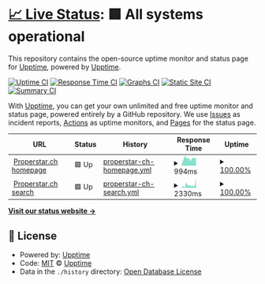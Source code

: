 # [📈 Live Status](https://upptime.github.io/upptime): <!--live status--> **🟩 All systems operational**

This repository contains the open-source uptime monitor and status page for [Upptime](https://upptime.js.org), powered by [Upptime](https://github.com/upptime/upptime).

[![Uptime CI](https://github.com/goncharov/powersite-uptime/workflows/Uptime%20CI/badge.svg)](https://github.com/goncharov/powersite-uptime/actions?query=workflow%3A%22Uptime+CI%22)
[![Response Time CI](https://github.com/goncharov/powersite-uptime/workflows/Response%20Time%20CI/badge.svg)](https://github.com/goncharov/powersite-uptime/actions?query=workflow%3A%22Response+Time+CI%22)
[![Graphs CI](https://github.com/goncharov/powersite-uptime/workflows/Graphs%20CI/badge.svg)](https://github.com/goncharov/powersite-uptime/actions?query=workflow%3A%22Graphs+CI%22)
[![Static Site CI](https://github.com/goncharov/powersite-uptime/workflows/Static%20Site%20CI/badge.svg)](https://github.com/goncharov/powersite-uptime/actions?query=workflow%3A%22Static+Site+CI%22)
[![Summary CI](https://github.com/goncharov/powersite-uptime/workflows/Summary%20CI/badge.svg)](https://github.com/goncharov/powersite-uptime/actions?query=workflow%3A%22Summary+CI%22)

With [Upptime](https://upptime.js.org), you can get your own unlimited and free uptime monitor and status page, powered entirely by a GitHub repository. We use [Issues](https://github.com/upptime/upptime/issues) as incident reports, [Actions](https://github.com/goncharov/powersite-uptime/actions) as uptime monitors, and [Pages](https://upptime.github.io/upptime) for the status page.

<!--start: status pages-->
<!-- This summary is generated by Upptime (https://github.com/upptime/upptime) -->
<!-- Do not edit this manually, your changes will be overwritten -->
<!-- prettier-ignore -->
| URL | Status | History | Response Time | Uptime |
| --- | ------ | ------- | ------------- | ------ |
| <img alt="" src="https://icons.duckduckgo.com/ip3/www.properstar.ch.ico" height="13"> [Properstar.ch homepage](https://www.properstar.ch) | 🟩 Up | [properstar-ch-homepage.yml](https://github.com/goncharov/powersite-uptime/commits/HEAD/history/properstar-ch-homepage.yml) | <details><summary><img alt="Response time graph" src="./graphs/properstar-ch-homepage/response-time-week.png" height="20"> 994ms</summary><br><a href="https://goncharov.github.io/powersite-uptime/history/properstar-ch-homepage"><img alt="Response time 1691" src="https://img.shields.io/endpoint?url=https%3A%2F%2Fraw.githubusercontent.com%2Fgoncharov%2Fpowersite-uptime%2FHEAD%2Fapi%2Fproperstar-ch-homepage%2Fresponse-time.json"></a><br><a href="https://goncharov.github.io/powersite-uptime/history/properstar-ch-homepage"><img alt="24-hour response time 1109" src="https://img.shields.io/endpoint?url=https%3A%2F%2Fraw.githubusercontent.com%2Fgoncharov%2Fpowersite-uptime%2FHEAD%2Fapi%2Fproperstar-ch-homepage%2Fresponse-time-day.json"></a><br><a href="https://goncharov.github.io/powersite-uptime/history/properstar-ch-homepage"><img alt="7-day response time 994" src="https://img.shields.io/endpoint?url=https%3A%2F%2Fraw.githubusercontent.com%2Fgoncharov%2Fpowersite-uptime%2FHEAD%2Fapi%2Fproperstar-ch-homepage%2Fresponse-time-week.json"></a><br><a href="https://goncharov.github.io/powersite-uptime/history/properstar-ch-homepage"><img alt="30-day response time 1167" src="https://img.shields.io/endpoint?url=https%3A%2F%2Fraw.githubusercontent.com%2Fgoncharov%2Fpowersite-uptime%2FHEAD%2Fapi%2Fproperstar-ch-homepage%2Fresponse-time-month.json"></a><br><a href="https://goncharov.github.io/powersite-uptime/history/properstar-ch-homepage"><img alt="1-year response time 1449" src="https://img.shields.io/endpoint?url=https%3A%2F%2Fraw.githubusercontent.com%2Fgoncharov%2Fpowersite-uptime%2FHEAD%2Fapi%2Fproperstar-ch-homepage%2Fresponse-time-year.json"></a></details> | <details><summary><a href="https://goncharov.github.io/powersite-uptime/history/properstar-ch-homepage">100.00%</a></summary><a href="https://goncharov.github.io/powersite-uptime/history/properstar-ch-homepage"><img alt="All-time uptime 99.89%" src="https://img.shields.io/endpoint?url=https%3A%2F%2Fraw.githubusercontent.com%2Fgoncharov%2Fpowersite-uptime%2FHEAD%2Fapi%2Fproperstar-ch-homepage%2Fuptime.json"></a><br><a href="https://goncharov.github.io/powersite-uptime/history/properstar-ch-homepage"><img alt="24-hour uptime 100.00%" src="https://img.shields.io/endpoint?url=https%3A%2F%2Fraw.githubusercontent.com%2Fgoncharov%2Fpowersite-uptime%2FHEAD%2Fapi%2Fproperstar-ch-homepage%2Fuptime-day.json"></a><br><a href="https://goncharov.github.io/powersite-uptime/history/properstar-ch-homepage"><img alt="7-day uptime 100.00%" src="https://img.shields.io/endpoint?url=https%3A%2F%2Fraw.githubusercontent.com%2Fgoncharov%2Fpowersite-uptime%2FHEAD%2Fapi%2Fproperstar-ch-homepage%2Fuptime-week.json"></a><br><a href="https://goncharov.github.io/powersite-uptime/history/properstar-ch-homepage"><img alt="30-day uptime 100.00%" src="https://img.shields.io/endpoint?url=https%3A%2F%2Fraw.githubusercontent.com%2Fgoncharov%2Fpowersite-uptime%2FHEAD%2Fapi%2Fproperstar-ch-homepage%2Fuptime-month.json"></a><br><a href="https://goncharov.github.io/powersite-uptime/history/properstar-ch-homepage"><img alt="1-year uptime 99.96%" src="https://img.shields.io/endpoint?url=https%3A%2F%2Fraw.githubusercontent.com%2Fgoncharov%2Fpowersite-uptime%2FHEAD%2Fapi%2Fproperstar-ch-homepage%2Fuptime-year.json"></a></details>
| <img alt="" src="https://icons.duckduckgo.com/ip3/www.properstar.ch.ico" height="13"> [Properstar.ch search](https://www.properstar.ch/suisse/geneve/acheter/appartement-maison) | 🟩 Up | [properstar-ch-search.yml](https://github.com/goncharov/powersite-uptime/commits/HEAD/history/properstar-ch-search.yml) | <details><summary><img alt="Response time graph" src="./graphs/properstar-ch-search/response-time-week.png" height="20"> 2330ms</summary><br><a href="https://goncharov.github.io/powersite-uptime/history/properstar-ch-search"><img alt="Response time 2622" src="https://img.shields.io/endpoint?url=https%3A%2F%2Fraw.githubusercontent.com%2Fgoncharov%2Fpowersite-uptime%2FHEAD%2Fapi%2Fproperstar-ch-search%2Fresponse-time.json"></a><br><a href="https://goncharov.github.io/powersite-uptime/history/properstar-ch-search"><img alt="24-hour response time 7274" src="https://img.shields.io/endpoint?url=https%3A%2F%2Fraw.githubusercontent.com%2Fgoncharov%2Fpowersite-uptime%2FHEAD%2Fapi%2Fproperstar-ch-search%2Fresponse-time-day.json"></a><br><a href="https://goncharov.github.io/powersite-uptime/history/properstar-ch-search"><img alt="7-day response time 2330" src="https://img.shields.io/endpoint?url=https%3A%2F%2Fraw.githubusercontent.com%2Fgoncharov%2Fpowersite-uptime%2FHEAD%2Fapi%2Fproperstar-ch-search%2Fresponse-time-week.json"></a><br><a href="https://goncharov.github.io/powersite-uptime/history/properstar-ch-search"><img alt="30-day response time 2528" src="https://img.shields.io/endpoint?url=https%3A%2F%2Fraw.githubusercontent.com%2Fgoncharov%2Fpowersite-uptime%2FHEAD%2Fapi%2Fproperstar-ch-search%2Fresponse-time-month.json"></a><br><a href="https://goncharov.github.io/powersite-uptime/history/properstar-ch-search"><img alt="1-year response time 2669" src="https://img.shields.io/endpoint?url=https%3A%2F%2Fraw.githubusercontent.com%2Fgoncharov%2Fpowersite-uptime%2FHEAD%2Fapi%2Fproperstar-ch-search%2Fresponse-time-year.json"></a></details> | <details><summary><a href="https://goncharov.github.io/powersite-uptime/history/properstar-ch-search">100.00%</a></summary><a href="https://goncharov.github.io/powersite-uptime/history/properstar-ch-search"><img alt="All-time uptime 99.88%" src="https://img.shields.io/endpoint?url=https%3A%2F%2Fraw.githubusercontent.com%2Fgoncharov%2Fpowersite-uptime%2FHEAD%2Fapi%2Fproperstar-ch-search%2Fuptime.json"></a><br><a href="https://goncharov.github.io/powersite-uptime/history/properstar-ch-search"><img alt="24-hour uptime 100.00%" src="https://img.shields.io/endpoint?url=https%3A%2F%2Fraw.githubusercontent.com%2Fgoncharov%2Fpowersite-uptime%2FHEAD%2Fapi%2Fproperstar-ch-search%2Fuptime-day.json"></a><br><a href="https://goncharov.github.io/powersite-uptime/history/properstar-ch-search"><img alt="7-day uptime 100.00%" src="https://img.shields.io/endpoint?url=https%3A%2F%2Fraw.githubusercontent.com%2Fgoncharov%2Fpowersite-uptime%2FHEAD%2Fapi%2Fproperstar-ch-search%2Fuptime-week.json"></a><br><a href="https://goncharov.github.io/powersite-uptime/history/properstar-ch-search"><img alt="30-day uptime 100.00%" src="https://img.shields.io/endpoint?url=https%3A%2F%2Fraw.githubusercontent.com%2Fgoncharov%2Fpowersite-uptime%2FHEAD%2Fapi%2Fproperstar-ch-search%2Fuptime-month.json"></a><br><a href="https://goncharov.github.io/powersite-uptime/history/properstar-ch-search"><img alt="1-year uptime 99.95%" src="https://img.shields.io/endpoint?url=https%3A%2F%2Fraw.githubusercontent.com%2Fgoncharov%2Fpowersite-uptime%2FHEAD%2Fapi%2Fproperstar-ch-search%2Fuptime-year.json"></a></details>

<!--end: status pages-->

[**Visit our status website →**](https://upptime.github.io/upptime)

## 📄 License

- Powered by: [Upptime](https://github.com/upptime/upptime)
- Code: [MIT](./LICENSE) © [Upptime](https://upptime.js.org)
- Data in the `./history` directory: [Open Database License](https://opendatacommons.org/licenses/odbl/1-0/)
